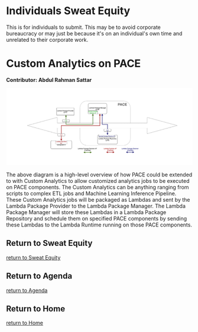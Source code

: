 # Individuals Sweat Equity

This is for individuals to submit.
This may be to avoid corporate bureaucracy
or may just be because it's on an individual's own time
and unrelated to their corporate work.

# Custom Analytics on PACE
**Contributor: Abdul Rahman Sattar**

![analytcs](./AnalyticsServiceProvisioning-PACE.png)

The above diagram is a high-level overview of how PACE could be extended to with Custom Analytics to allow customized analytics jobs to be executed on PACE components. The Custom Analytics can be anything ranging from scripts to complex ETL jobs and Machine Learning Inference Pipeline. These Custom Analytics jobs will be packaged as Lambdas and sent by the Lambda Package Provider to the Lambda Package Manager. The Lambda Package Manager will store these Lambdas in a Lambda Package Repository and schedule them on specified PACE components by sending these Lambdas to the Lambda Runtime running on those PACE components. 

## Return to Sweat Equity
[return to Sweat Equity](../../SweatEquity)

## Return to Agenda
[return to Agenda](../../Agenda)

## Return to Home
[return to Home](../../index.md)
